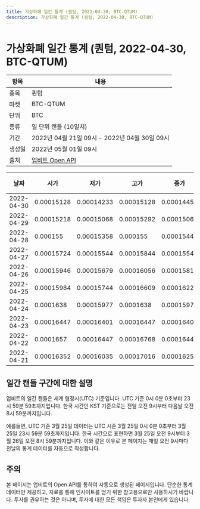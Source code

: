 ```yaml
---
title: 가상화폐 일간 통계 (퀀텀, 2022-04-30, BTC-QTUM)
description: 가상화폐 일간 통계 (퀀텀, 2022-04-30, BTC-QTUM)
---
```



가상화폐 일간 통계 (퀀텀, 2022-04-30, BTC-QTUM)
===

|항목|내용|
|--|--|
|종목|퀀텀|
|마켓|BTC-QTUM|
|단위|BTC|
|종류|일 단위 캔들 (10일치)|
|기간|2022년 04월 21일 09시 - 2022년 04월 30일 09시|
|생성일|2022년 05월 01일 09시|
|출처|[업비트 Open API](https://docs.upbit.com)|


|날짜|시가|저가|고가|종가|비고|
|--|--|--|--|--|--|
|2022-04-30|0.00015128|0.00014233|0.00015128|0.0001445|    |
|2022-04-29|0.00015218|0.00015068|0.00015292|0.00015068|    |
|2022-04-28|0.000155|0.00015358|0.000155|0.00015445|    |
|2022-04-27|0.00015724|0.00015544|0.00015844|0.00015544|    |
|2022-04-26|0.00015946|0.00015679|0.00016056|0.00015816|    |
|2022-04-25|0.00015984|0.00015744|0.00016609|0.00016222|    |
|2022-04-24|0.0001638|0.00015977|0.0001638|0.00015977|    |
|2022-04-23|0.00016447|0.00016401|0.00016447|0.00016401|    |
|2022-04-22|0.0001657|0.00016447|0.00016768|0.00016447|    |
|2022-04-21|0.00016352|0.00016035|0.00017016|0.00016255|    |


일간 캔들 구간에 대한 설명
---


업비트의 일간 캔들은 세계 협정시(UTC) 기준입니다. 
UTC 기준 0시 0분 0초부터 23시 59분 59초까지입니다. 
한국 시간인 KST 기준으로는 전일 오전 9시부터 다음날 오전 8시 59분까지입니다. 


예를들면, UTC 기준 3월 25일 데이터는 UTC 시준 3월 25일 0시 0분 0초부터 3월 25일 23시 59분 59초까지입니다. 
한국 시간으로 표현하면 3월 25일 오전 9시부터 3월 26일 오전 8시 59분까지입니다. 
이와 같은 이유로 본 페이지는 매일 오전 9시마다 전날의 통계 데이터를 자동으로 작성합니다. 


주의
---


본 페이지는 업비트의 Open API를 통하여 자동으로 생성된 페이지입니다. 
단순한 통계 데이터만 제공하고, 자료를 통해 인사이트를 얻기 위한 참고용으로만 사용하시기 바랍니다. 
투자를 권유하는 것은 아니며, 투자에 대한 모든 책임은 투자자 본인에게 있습니다. 
